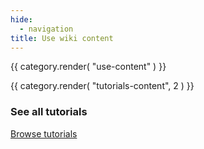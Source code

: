 ```yaml
---
hide:
  - navigation
title: Use wiki content
---
```


{{ category.render( "use-content" ) }}

{{ category.render( "tutorials-content", 2 ) }}

### See all tutorials

[Browse tutorials](./tutorials.md)
